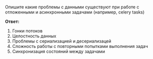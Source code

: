 Опишите какие проблемы с данными существуют при работе с отложенными и
асинхронными задачами (например, celery tasks)


**Ответ:**

1. Гонки потоков
2. Целостность данных
3. Проблемы с сериализацией и десериализацей 
4. Сложность работы с повторными попытками выполнения задач
5. Синхронизация состояний между задачами